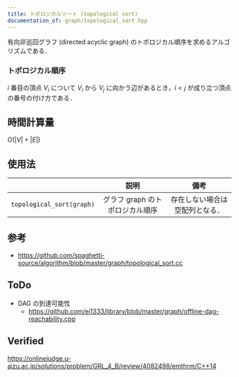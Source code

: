 ```yaml
---
title: トポロジカルソート (topological sort)
documentation_of: graph/topological_sort.hpp
---
```


有向非巡回グラフ (directed acyclic graph) のトポロジカル順序を求めるアルゴリズムである．


### トポロジカル順序

$i$ 番目の頂点 $V_i$ について $V_i$ から $V_j$ に向かう辺があるとき，$i < j$ が成り立つ頂点の番号の付け方である．


## 時間計算量

$O(\lvert V \rvert + \lvert E \rvert)$


## 使用法

||説明|備考|
|:--:|:--:|:--:|
|`topological_sort(graph)`|グラフ $\mathrm{graph}$ のトポロジカル順序|存在しない場合は空配列となる．|


## 参考

- https://github.com/spaghetti-source/algorithm/blob/master/graph/topological_sort.cc


## ToDo

- DAG の到達可能性
  - https://github.com/ei1333/library/blob/master/graph/offline-dag-reachability.cpp


## Verified

https://onlinejudge.u-aizu.ac.jp/solutions/problem/GRL_4_B/review/4082498/emthrm/C++14

